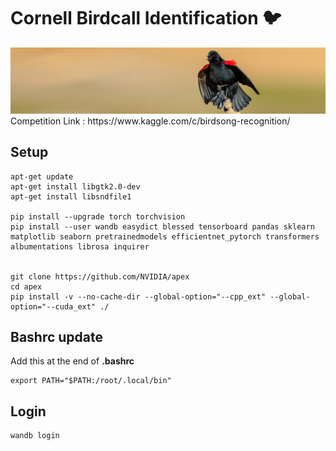 # Cornell Birdcall Identification 🐦

<img src="./docs/img/header.png">
Competition Link : https://www.kaggle.com/c/birdsong-recognition/

## Setup
```
apt-get update
apt-get install libgtk2.0-dev
apt-get install libsndfile1

pip install --upgrade torch torchvision
pip install --user wandb easydict blessed tensorboard pandas sklearn matplotlib seaborn pretrainedmodels efficientnet_pytorch transformers albumentations librosa inquirer


git clone https://github.com/NVIDIA/apex
cd apex
pip install -v --no-cache-dir --global-option="--cpp_ext" --global-option="--cuda_ext" ./
```

## Bashrc update
Add this at the end of **.bashrc**

```
export PATH="$PATH:/root/.local/bin"
```

## Login
```
wandb login
```
